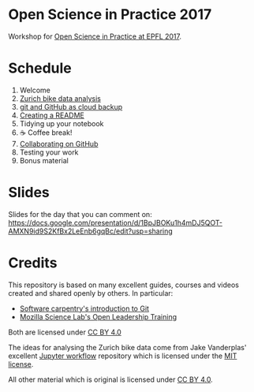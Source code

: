 # Open Science in Practice 2017
Workshop for [Open Science in Practice at EPFL 2017](https://osip2017.epfl.ch/).


# Schedule

1. Welcome
1. [Zurich bike data analysis](bikes-per-week.ipynb)
1. [git and GitHub as cloud backup](git-as-backup.md)
1. [Creating a README](write-a-readme.md)
1. Tidying up your notebook
1. ☕️ Coffee break!
1. [Collaborating on GitHub](github-collaboration.md)
1. Testing your work
1. Bonus material


# Slides

Slides for the day that you can comment on: https://docs.google.com/presentation/d/1BpJBOKu1h4mDJ5QOT-AMXN9id9S2KfBx2LeEnb6gqBc/edit?usp=sharing


# Credits

This repository is based on many excellent guides, courses and videos created
and shared openly by others. In particular:

* [Software carpentry's introduction to Git](http://swcarpentry.github.io/git-novice/)
* [Mozilla Science Lab's Open Leadership Training](https://mozilla.github.io/open-leadership-training-series/)

Both are licensed under [CC BY 4.0](https://creativecommons.org/licenses/by/4.0/)

The ideas for analysing the Zurich bike data come from Jake Vanderplas' excellent
[Jupyter workflow](https://github.com/jakevdp/JupyterWorkflow) repository which
is licensed under the [MIT license](https://github.com/jakevdp/JupyterWorkflow/blob/master/LICENSE).

All other material which is original is licensed under [CC BY 4.0](https://creativecommons.org/licenses/by/4.0/).
